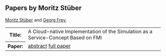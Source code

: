 ## Papers by Moritz Stüber
<table><a href="/proceedings/authors/MoritzStuber">Moritz Stüber</a> and <a href="/proceedings/authors/GeorgFrey">Georg Frey</a>, </td>
</tr>
<tr><th>Title:</th>
<td>A Cloud-native Implementation of the Simulation as a Service-Concept Based on FMI</td>
</tr>
<tr><th>Paper:</th>
<td><a href="/abstracts/abstract_5B_1">abstract</a> <a href="/proceedings/papers/Modelica2021session5B_paper1.pdf">full paper</a></td>
</tr>
</table>